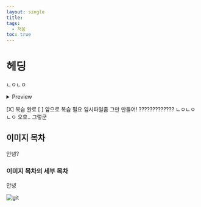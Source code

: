 ```yaml
---
layout: single
title: 
tags:
  - 처음
toc: true
---
```

# 헤딩
ㄴㅇㄴㅇ
<details>
<summary>Preview</summary>

{% highlight ruby %}
puts '문제를 해결하자 ![git](../img/2022-09-19-test1/git.png)'
{% endhighlight %}

</details>


[X] 복습 완료
[ ] 앞으로 복습 필요
임시파일좀 그만 만들어!
?????????????
ㄴㅇㄴㅇㄴㅇ
오호..
그렇군
## 이미지 목차
안녕?
### 이미지 목차의 세부 목차

안녕


![git](../img/2022-09-19-test1/git.png)